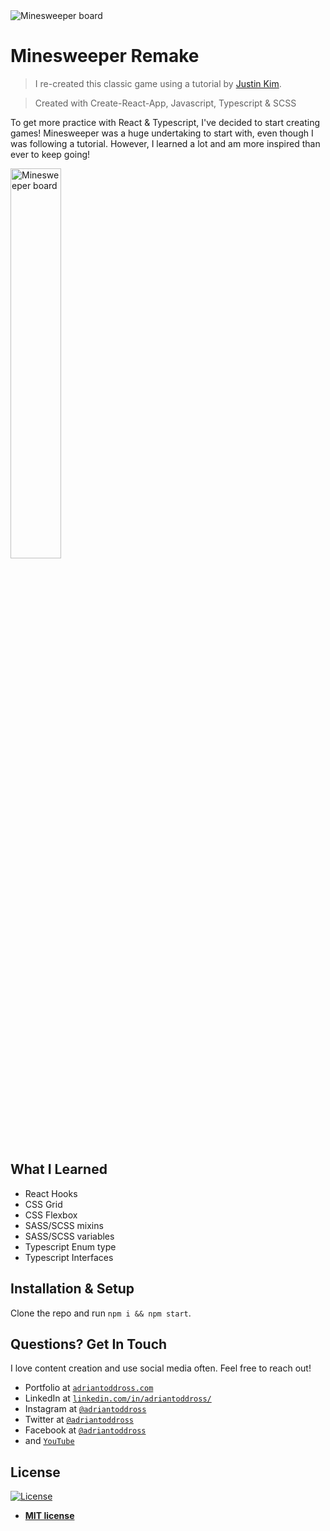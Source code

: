 <img src="https://res.cloudinary.com/adriantoddross/image/upload/v1592780913/Minesweeper%20Smiley.png" title="Minesweeper" alt="Minesweeper board">

# Minesweeper Remake

> I re-created this classic game using a tutorial by [Justin Kim](https://www.youtube.com/watch?v=hg41egLtM9o).

> Created with Create-React-App, Javascript, Typescript & SCSS

To get more practice with React & Typescript, I've decided to start creating games! Minesweeper was a huge undertaking to start with, even though I was following a tutorial. However, I learned a lot and am more inspired than ever to keep going!

<img src="https://res.cloudinary.com/adriantoddross/image/upload/v1592780631/Minesweeper.png" title="Minesweeper" alt="Minesweeper board" height="auto" width="40%">

## What I Learned

- React Hooks
- CSS Grid
- CSS Flexbox
- SASS/SCSS mixins
- SASS/SCSS variables
- Typescript Enum type
- Typescript Interfaces

## Installation & Setup
Clone the repo and run ```npm i && npm start```.

## Questions? Get In Touch

I love content creation and use social media often. Feel free to reach out!

- Portfolio at <a href="https://www.adriantoddross.com/" target="_blank">`adriantoddross.com`</a>
- LinkedIn at <a href="https://www.linkedin.com/in/adriantoddross/" target="_blank">`linkedin.com/in/adriantoddross/`</a>
- Instagram at <a href="https://www.instagram.com/adriantoddross/" target="_blank">`@adriantoddross`</a>
- Twitter at <a href="https://twitter.com/adriantoddross" target="_blank">`@adriantoddross`</a>
- Facebook at <a href="https://www.facebook.com/adriantoddross" target="_blank">`@adriantoddross`</a>
- and <a href="http://twitter.com/fvcproductions" target="_blank">`YouTube`</a>

## License

[![License](http://img.shields.io/:license-mit-blue.svg?style=flat-square)](http://badges.mit-license.org)

- **[MIT license](http://opensource.org/licenses/mit-license.php)**
